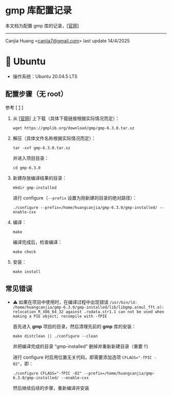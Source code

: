 # gmp 库配置记录

本文档为配置 gmp 库的记录，[[官网]](https://gmplib.org)

---

Canjia Huang <<canjia7@gmail.com>> last update 14/4/2025

# :penguin: Ubuntu

- 操作系统：Ubuntu 20.04.5 LTS

## 配置步骤（无 root）

参考 [ [1] ]

1. 从 [[官网]](https://gmplib.org) 上下载（具体下载链接根据实际情况而定）：

    ```
    wget https://gmplib.org/download/gmp/gmp-6.3.0.tar.xz
    ```

2. 解压（具体文件名称根据实际情况而定）：

    ```
    tar -xvf gmp-6.3.0.tar.xz
    ```

    并进入项目目录：

    ```
    cd gmp-6.3.0
    ```

3. 新建存放编译结果的目录：

    ```
    mkdir gmp-installed
    ```

    进行 configure（`--prefix` 设置为刚新建的目录的绝对路径）：

    ```
    ./configure --prefix=/home/huangcanjia/gmp-6.3.0/gmp-installed/ --enable-cxx
    ```

4. 编译：

    ```
    make
    ```

    编译完成后，检查编译：

    ```
    make check
    ```

5. 安装：

    ```
    make install
    ```

## 常见错误

- :warning: 如果在项目中使用时，在编译过程中出现错误 `/usr/bin/ld: /home/huangcanjia/gmp-6.3.0/gmp-installed/lib/libgmp.a(mul_fft.o): relocation R_X86_64_32 against .rodata.str1.1 can not be used when making a PIE object; recompile with -fPIE`

    首先进入 **gmp** 项目的目录，然后清理先前的 **gmp** 库的安装：
    
    ```
    make distclean || ./configure --clean
    ```

    并把编译完成的目录 “gmp-installed” 删掉并重新新建目录（重要 :bangbang:）

    进行 configure 时启用位置无关代码，即需要添加选项 `CFLAGS="-fPIC -O2"`，即：

    ```
    ./configure CFLAGS="-fPIC -O2" --prefix=/home/huangcanjia/gmp-6.3.0/gmp-installed/ --enable-cxx
    ```

    然后继续后续的步骤，重新编译并安装

[1]: https://blog.csdn.net/qq_41956187/article/details/129170869